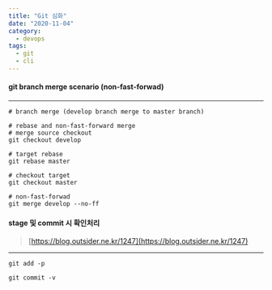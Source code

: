 ```yaml
---
title: "Git 심화"
date: "2020-11-04"
category:
  - devops
tags:
  - git
  - cli
---
```

#### git branch merge scenario (non-fast-forwad)
---
```shell
# branch merge (develop branch merge to master branch)

# rebase and non-fast-forward merge
# merge source checkout
git checkout develop

# target rebase
git rebase master

# checkout target
git checkout master

# non-fast-forwad
git merge develop --no-ff
```

#### stage 및 commit 시 확인처리  
> [https://blog.outsider.ne.kr/1247](https://blog.outsider.ne.kr/1247)
---
```shell
git add -p

git commit -v
```